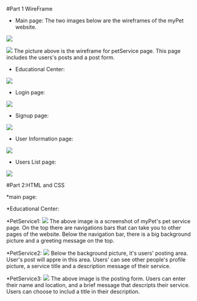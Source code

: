  #Part 1 WireFrame 
* Main page: The two images below are the wireframes of the myPet website. 

![](imgMilestone1/WireFrameMainpage.jpeg)



![](mainPage&petService.jpeg)
The picture above is the wireframe for petService page. This page includes the users's posts and a post form. 


* Educational Center:


![](imgMilestone1/WireFrameTips.jpg)

* Login page:

![](imgMilestone1/WireFrameLogin.jpg)

* Signup page:

![](imgMilestone1/WireFrameSignup.jpg)

* User Information page:

![](imgMilestone1/WireFrameUserInformation.jpg)

* Users List page:

![](imgMilestone1/WireFrameUsersList.jpg)

#Part 2:HTML and CSS

 *main page:


 *Educational Center:

 *PetService1:
 ![](imgMilestone1/PetServicePage1.png)
The above image is a screenshot of myPet's pet service page. On the top there are navigations bars that can take you to other pages of the website. Below the navigation bar, there is a big background picture and a greeting message on the top. 

*PetService2:
 ![](imgMilestone1/PetServicePage2.png)
Below the background picture, it's users' posting area. User's post will appre in this area. Users' can see other people's profile picture, a service title and a description message of their service. 

*PetService3:
 ![](imgMilestone1/etServicePage3.png)
 The above image is the posting form. Users can enter their name and location, and a brief message that descripts their service. Users can choose to includ a title in their description. 



